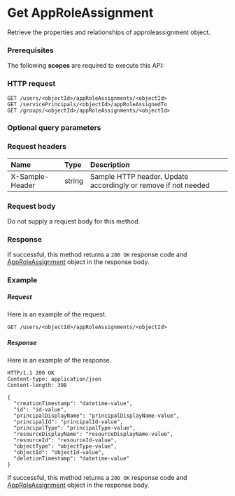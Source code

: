 # Get AppRoleAssignment

Retrieve the properties and relationships of approleassignment object.
### Prerequisites
The following **scopes** are required to execute this API: 
### HTTP request
<!-- { "blockType": "ignored" } -->
```http
GET /users/<objectId>/appRoleAssignments/<objectId>
GET /servicePrincipals/<objectId>/appRoleAssignedTo
GET /groups/<objectId>/appRoleAssignments/<objectId>
```
### Optional query parameters

### Request headers
| Name       | Type | Description|
|:-----------|:------|:----------|
| X-Sample-Header  | string  | Sample HTTP header. Update accordingly or remove if not needed|

### Request body
Do not supply a request body for this method.
### Response
If successful, this method returns a `200 OK` response code and [AppRoleAssignment](../resources/approleassignment.md) object in the response body.
### Example
##### Request
Here is an example of the request.
<!-- {
  "blockType": "request",
  "name": "get_approleassignment"
}-->
```http
GET /users/<objectId>/appRoleAssignments/<objectId>
```
##### Response
Here is an example of the response.
<!-- {
  "blockType": "response",
  "truncated": false,
  "@odata.type": "microsoft.graph.approleassignment"
} -->
```http
HTTP/1.1 200 OK
Content-type: application/json
Content-length: 398

{
  "creationTimestamp": "datetime-value",
  "id": "id-value",
  "principalDisplayName": "principalDisplayName-value",
  "principalId": "principalId-value",
  "principalType": "principalType-value",
  "resourceDisplayName": "resourceDisplayName-value",
  "resourceId": "resourceId-value",
  "objectType": "objectType-value",
  "objectId": "objectId-value",
  "deletionTimestamp": "datetime-value"
}
```
If successful, this method returns a `200 OK` response code and [AppRoleAssignment](../resources/approleassignment.md) object in the response body.

<!-- uuid: a3f7cd38-f297-4c1d-be4b-17c4891dc397
2015-10-19 08:55:32 UTC -->
<!-- {
  "type": "#page.annotation",
  "description": "Get AppRoleAssignment",
  "keywords": "",
  "section": "documentation",
  "tocPath": ""
}-->